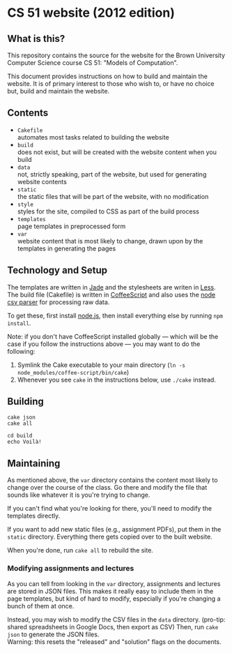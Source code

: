 CS 51 website (2012 edition)
================================

What is this?
-------------
This repository contains the source for the website for the Brown University
Computer Science course CS 51: "Models of Computation".

This document provides instructions on how to build and maintain the website.
It is of primary interest to those who wish to, or have no choice but, build and
maintain the website.

Contents
--------
- `Cakefile`  
  automates most tasks related to building the website
- `build`  
  does not exist, but will be created with the website content when you build
- `data`  
  not, strictly speaking, part of the website, but used for generating website
  contents
- `static`  
  the static files that will be part of the website, with no modification
- `style`  
  styles for the site, compiled to CSS as part of the build process
- `templates`  
  page templates in preprocessed form
- `var`  
  website content that is most likely to change,
  drawn upon by the templates in generating the pages

Technology and Setup
--------------------
The templates are written in [Jade][] and the stylesheets are writen in [Less][].
The build file (Cakefile) is written in [CoffeeScript][] and also uses the
[node csv parser][] for processing raw data.

To get these, first install [node.js][], then install everything else by running
`npm install`.

Note: if you don't have CoffeeScript installed globally — which will be the case
if you follow the instructions above — you may want to do the following:

1. Symlink the Cake executable to your main directory (`ln -s node_modules/coffee-script/bin/cake`)
2. Whenever you see `cake` in the instructions below, use `./cake` instead.


[Jade]: http://jade-lang.com/
[Less]: http://lesscss.org/
[CoffeeScript]: http://coffeescript.org/
[node csv parser]: https://github.com/wdavidw/node-csv-parser/
[node.js]: http://nodejs.org/

Building
--------

    cake json
    cake all
    
    cd build
    echo Voilà!

Maintaining
-----------
As mentioned above, the `var` directory contains the content most likely to
change over the course of the class. Go there and modify the file that sounds
like whatever it is you're trying to change.

If you can't find what you're looking for there, you'll need to modify the
templates directly.

If you want to add new static files (e.g., assignment PDFs), put them in the
`static` directory. Everything there gets copied over to the built website.

When you're done, run `cake all` to rebuild the site.

### Modifying assignments and lectures
As you can tell from looking in the `var` directory, assignments and lectures
are stored in JSON files. This makes it really easy to include them in the page
templates, but kind of hard to modify, especially if you're changing a bunch of
them at once.

Instead, you may wish to modify the CSV files in the `data` directory.
(pro-tip: shared spreadsheets in Google Docs, then export as CSV)
Then, run `cake json` to generate the JSON files.  
Warning: this resets the "released" and "solution" flags on the documents.
